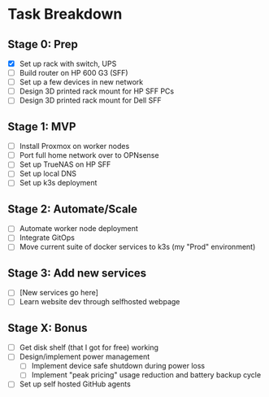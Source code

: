 # Task Breakdown

## Stage 0: Prep 

- [x] Set up rack with switch, UPS
- [ ] Build router on HP 600 G3 (SFF)
- [ ] Set up a few devices in new network
- [ ] Design 3D printed rack mount for HP SFF PCs
- [ ] Design 3D printed rack mount for Dell SFF
    
## Stage 1: MVP
- [ ] Install Proxmox on worker nodes
- [ ] Port full home network over to OPNsense
- [ ] Set up TrueNAS on HP SFF
- [ ] Set up local DNS
- [ ] Set up k3s deployment

## Stage 2: Automate/Scale
- [ ] Automate worker node deployment
- [ ] Integrate GitOps
- [ ] Move current suite of docker services to k3s (my "Prod" environment)

## Stage 3: Add new services
- [ ] [New services go here]
- [ ] Learn website dev through selfhosted webpage

## Stage X: Bonus
- [ ] Get disk shelf (that I got for free) working
- [ ] Design/implement power management
    - [ ] Implement device safe shutdown during power loss
    - [ ] Implement "peak pricing" usage reduction and battery backup cycle
- [ ] Set up self hosted GitHub agents